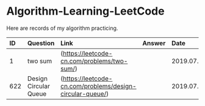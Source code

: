 # Algorithm-Learning-LeetCode
Here are records of my algorithm practicing.

|ID|Question|Link|Answer|Date|
|:--|:--|:--|:--|:--|
|1|two sum|(https://leetcode-cn.com/problems/two-sum/)||2019.07.03|
|622|Design Circular Queue|(https://leetcode-cn.com/problems/design-circular-queue/)||2019.07.10|
